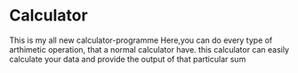 # Calculator
This is my all new calculator-programme
Here,you can do every type of arthimetic operation, that a normal calculator have. 
this calculator can easily calculate your data and provide the output of that particular sum

